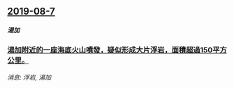 ## [2019-08-7](/news/2019/08/7/index.md)

##### 湯加
### [湯加附近的一座海底火山噴發，疑似形成大片浮岩，面積超過150平方公里。 ](/news/2019/08/7/湯加附近的一座海底火山噴發-疑似形成大片浮岩-面積超過150平方公里.md)
_消息: 浮岩, 湯加_

